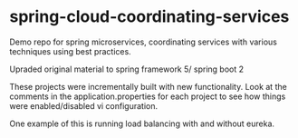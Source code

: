 # spring-cloud-coordinating-services
Demo repo for spring microservices, coordinating services with various techniques using best practices.

Upraded original material to spring framework 5/ spring boot 2

These projects were incrementally built with new functionality.  Look at the comments in the application.properties 
for each project to see how things were enabled/disabled vi configuration.

One example of this is running load balancing with and without eureka.
